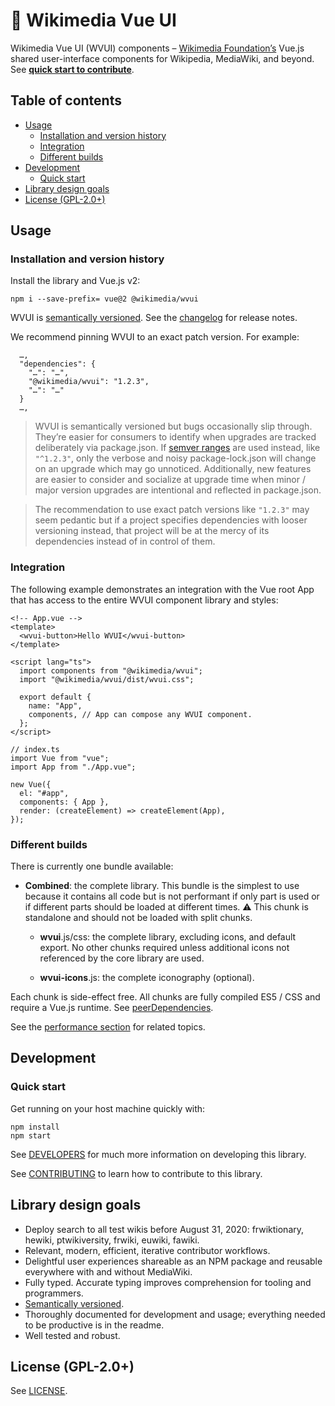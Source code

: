 🧩 Wikimedia Vue UI
==================

Wikimedia Vue UI (WVUI) components – [Wikimedia Foundation’s](https://wikimediafoundation.org/) Vue.js shared user-interface components for Wikipedia, MediaWiki, and beyond. See **[quick start to contribute](#quick-start)**.

Table of contents
-----------------

-   [Usage](#usage)
    -   [Installation and version history](#installation-and-version-history)
    -   [Integration](#integration)
    -   [Different builds](#different-builds)
-   [Development](#development)
    -   [Quick start](#quick-start)
-   [Library design goals](#library-design-goals)
-   [License (GPL-2.0+)](#license-gpl-20)

Usage
-----

### Installation and version history

Install the library and Vue.js v2:

    npm i --save-prefix= vue@2 @wikimedia/wvui

WVUI is [semantically versioned](https://semver.org). See the [changelog](CHANGELOG.md) for release notes.

We recommend pinning WVUI to an exact patch version. For example:

      …,
      "dependencies": {
        "…": "…",
        "@wikimedia/wvui": "1.2.3",
        "…": "…"
      }
      …,

> WVUI is semantically versioned but bugs occasionally slip through. They’re easier for consumers to identify when upgrades are tracked deliberately via package.json. If [semver ranges](https://docs.npmjs.com/misc/semver) are used instead, like `"^1.2.3"`, only the verbose and noisy package-lock.json will change on an upgrade which may go unnoticed. Additionally, new features are easier to consider and socialize at upgrade time when minor / major version upgrades are intentional and reflected in package.json.

> The recommendation to use exact patch versions like `"1.2.3"` may seem pedantic but if a project specifies dependencies with looser versioning instead, that project will be at the mercy of its dependencies instead of in control of them.

### Integration

The following example demonstrates an integration with the Vue root App that has access to the entire WVUI component library and styles:

    <!-- App.vue -->
    <template>
      <wvui-button>Hello WVUI</wvui-button>
    </template>

    <script lang="ts">
      import components from "@wikimedia/wvui";
      import "@wikimedia/wvui/dist/wvui.css";

      export default {
        name: "App",
        components, // App can compose any WVUI component.
      };
    </script>

    // index.ts
    import Vue from "vue";
    import App from "./App.vue";

    new Vue({
      el: "#app",
      components: { App },
      render: (createElement) => createElement(App),
    });

### Different builds

There is currently one bundle available:

-   **Combined**: the complete library. This bundle is the simplest to use because it contains all code but is not performant if only part is used or if different parts should be loaded at different times. ⚠️ This chunk is standalone and should not be loaded with split chunks.

    -   **wvui**.js/css: the complete library, excluding icons, and default export. No other chunks required unless additional icons not referenced by the core library are used.

    -   **wvui-icons**.js: the complete iconography (optional).

Each chunk is side-effect free. All chunks are fully compiled ES5 / CSS and require a Vue.js runtime. See [peerDependencies](package.json).

See the [performance section](#performance) for related topics.

Development
-----------

### Quick start

Get running on your host machine quickly with:

    npm install
    npm start

See [DEVELOPERS](DEVELOPERS.md) for much more information on developing this library.

See [CONTRIBUTING](CONTRIBUTING.md) to learn how to contribute to this library.

Library design goals
--------------------

-   Deploy search to all test wikis before August 31, 2020: frwiktionary, hewiki, ptwikiversity, frwiki, euwiki, fawiki.
-   Relevant, modern, efficient, iterative contributor workflows.
-   Delightful user experiences shareable as an NPM package and reusable everywhere with and without MediaWiki.
-   Fully typed. Accurate typing improves comprehension for tooling and programmers.
-   [Semantically versioned](https://semver.org).
-   Thoroughly documented for development and usage; everything needed to be productive is in the readme.
-   Well tested and robust.

License (GPL-2.0+)
------------------

See [LICENSE](LICENSE).
